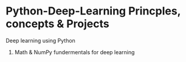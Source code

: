 # Python-Deep-Learning Princples, concepts & Projects 
Deep learning using Python 
1. Math & NumPy fundermentals for deep learning

